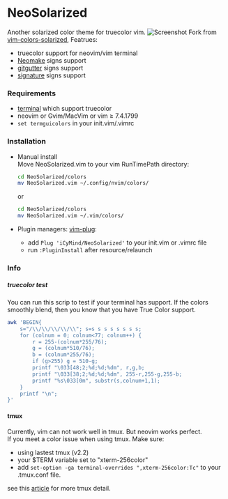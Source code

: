 # NeoSolarized
Another solarized color theme for truecolor vim.
![Screenshot](http://ww3.sinaimg.cn/large/5d4db8f9gw1f88o0e8r6mj21kw11hqcx.jpg)
Fork from [vim-colors-solarized](), Featrues:
- truecolor support for neovim/vim terminal
- [Neomake](https://github.com/neomake/neomake) signs support
- [gitgutter](https://github.com/airblade/vim-gitgutter) signs support
- [signature](https://github.com/kshenoy/vim-signature) signs support

### Requirements
- [terminal](https://gist.github.com/XVilka/8346728) which support truecolor
- neovim or Gvim/MacVim or vim ≥ 7.4.1799
- `set termguicolors` in your init.vim/.vimrc

### Installation
- Manual install  
Move NeoSolarized.vim to your vim RunTimePath directory:

    ```bash
    cd NeoSolarized/colors
    mv NeoSolarized.vim ~/.config/nvim/colors/
    ```
    or
    ```bash
    cd NeoSolarized/colors
    mv NeoSolarized.vim ~/.vim/colors/
    ```
- Plugin managers: [vim-plug](https://github.com/junegunn/vim-plu://github.com/junegunn/vim-plug):
    - add `Plug 'iCyMind/NeoSolarized'` to your init.vim or .vimrc file
    - run `:PluginInstall` after resource/relaunch

### Info
##### truecolor test
You can run this scrip to test if your terminal has support. If the colors smoothly blend, then you know that you have True Color support.
```bash
awk 'BEGIN{
    s="/\\/\\/\\/\\/\\"; s=s s s s s s s s;
    for (colnum = 0; colnum<77; colnum++) {
        r = 255-(colnum*255/76);
        g = (colnum*510/76);
        b = (colnum*255/76);
        if (g>255) g = 510-g;
        printf "\033[48;2;%d;%d;%dm", r,g,b;
        printf "\033[38;2;%d;%d;%dm", 255-r,255-g,255-b;
        printf "%s\033[0m", substr(s,colnum+1,1);
    }
    printf "\n";
}'
```
#### tmux
Currently, vim can not work well in tmux. But neovim works perfect.  
If you meet a color issue when using tmux. Make sure:
- using lastest tmux (v2.2)
- your $TERM variable set to "xterm-256color"
- add `set-option -ga terminal-overrides ",xterm-256color:Tc"` to your .tmux.conf file.

see this [article](https://deductivelabs.com/en/2016/03/using-true-color-vim-tmux/) for more tmux detail.
